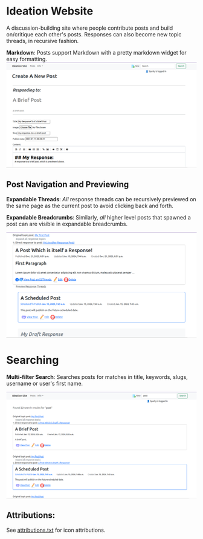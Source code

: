 # Ideation Website

A discussion-building site where people contribute posts and build on/critique each other's posts. Responses can also become new topic threads, in recursive fashion.

**Markdown**: Posts support Markdown with a pretty markdown widget for easy formatting.
![Image Showing Editor with pretty markdown widget responding to a post previewed above in the same form](PostsSiteMarkdownEditor.png)

## Post Navigation and Previewing
**Expandable Threads**: _All_ response threads can be recursively previewed on the same page as the current post to avoid clicking back and forth.

**Expandable Breadcrumbs**: Similarly, _all_ higher level posts that spawned a post can are visible in expandable breadcrumbs.

![Image Showing example of a post with expanded previews of draft post and future-scheduled post beneath, and expandable breadcrumb links to parent posts above](PostsSiteReadmePic.png)

# Searching
**Multi-filter Search**: Searches posts for matches in title, keywords, slugs, username or user's first name.

![Image Showing example of 22 search results found for posts containing searched word "post"](PostsSiteSearchResults.png)


## Attributions:
See <a href="attributions.md">attributions.txt</a> for icon attributions.
